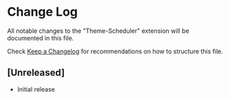 # Change Log

All notable changes to the "Theme-Scheduler" extension will be documented in this file.

Check [Keep a Changelog](http://keepachangelog.com/) for recommendations on how to structure this file.

## [Unreleased]

- Initial release